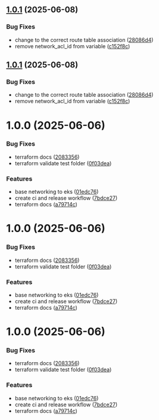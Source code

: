 ## [1.0.1](https://github.com/karol-olive/cn-networking/compare/v1.0.0...v1.0.1) (2025-06-08)


### Bug Fixes

* change to the correct route table association ([28086d4](https://github.com/karol-olive/cn-networking/commit/28086d478825967dd2e476b7d7926380cee71b99))
* remove network_acl_id from variable ([c152f8c](https://github.com/karol-olive/cn-networking/commit/c152f8c7a01439da82698a43a71a09c2823e836d))

## [1.0.1](https://github.com/karol-olive/cn-networking/compare/v1.0.0...v1.0.1) (2025-06-08)


### Bug Fixes

* change to the correct route table association ([28086d4](https://github.com/karol-olive/cn-networking/commit/28086d478825967dd2e476b7d7926380cee71b99))
* remove network_acl_id from variable ([c152f8c](https://github.com/karol-olive/cn-networking/commit/c152f8c7a01439da82698a43a71a09c2823e836d))

# 1.0.0 (2025-06-06)


### Bug Fixes

* terraform docs ([2083356](https://github.com/karol-olive/cn-networking/commit/2083356ce32733b6a5924438fc4a1af1eee63da1))
* terraform validate test folder ([0f03dea](https://github.com/karol-olive/cn-networking/commit/0f03deae99d4edeb7b69ef229f0c9c338c5c186f))


### Features

* base networking to eks ([01edc76](https://github.com/karol-olive/cn-networking/commit/01edc76c90dc7f80788052bfac49c786838413c1))
* create ci and release workflow ([7bdce27](https://github.com/karol-olive/cn-networking/commit/7bdce27f159f2adb55b5a7cfb16cba91dd15920e))
* terraform docs ([a79714c](https://github.com/karol-olive/cn-networking/commit/a79714c07edf5050d5a1a69078529c0017f92d6d))

# 1.0.0 (2025-06-06)


### Bug Fixes

* terraform docs ([2083356](https://github.com/karol-olive/cn-networking/commit/2083356ce32733b6a5924438fc4a1af1eee63da1))
* terraform validate test folder ([0f03dea](https://github.com/karol-olive/cn-networking/commit/0f03deae99d4edeb7b69ef229f0c9c338c5c186f))


### Features

* base networking to eks ([01edc76](https://github.com/karol-olive/cn-networking/commit/01edc76c90dc7f80788052bfac49c786838413c1))
* create ci and release workflow ([7bdce27](https://github.com/karol-olive/cn-networking/commit/7bdce27f159f2adb55b5a7cfb16cba91dd15920e))
* terraform docs ([a79714c](https://github.com/karol-olive/cn-networking/commit/a79714c07edf5050d5a1a69078529c0017f92d6d))

# 1.0.0 (2025-06-06)


### Bug Fixes

* terraform docs ([2083356](https://github.com/karol-olive/cn-networking/commit/2083356ce32733b6a5924438fc4a1af1eee63da1))
* terraform validate test folder ([0f03dea](https://github.com/karol-olive/cn-networking/commit/0f03deae99d4edeb7b69ef229f0c9c338c5c186f))


### Features

* base networking to eks ([01edc76](https://github.com/karol-olive/cn-networking/commit/01edc76c90dc7f80788052bfac49c786838413c1))
* create ci and release workflow ([7bdce27](https://github.com/karol-olive/cn-networking/commit/7bdce27f159f2adb55b5a7cfb16cba91dd15920e))
* terraform docs ([a79714c](https://github.com/karol-olive/cn-networking/commit/a79714c07edf5050d5a1a69078529c0017f92d6d))
